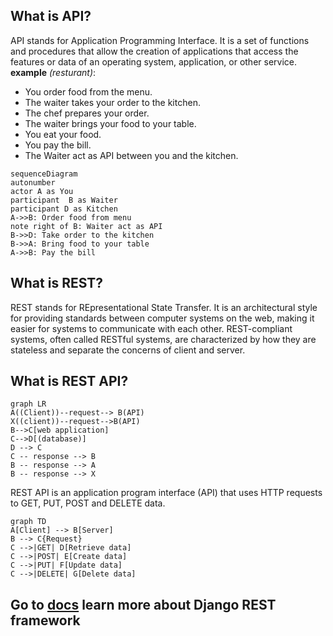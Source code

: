 ## What is API? 
API stands for Application Programming Interface. It is a set of functions and procedures that allow the creation of applications that access the features or data of an operating system, application, or other service.
**example** *(resturant)*:
- You order food from the menu.
- The waiter takes your order to the kitchen.
- The chef prepares your order.
- The waiter brings your food to your table.
- You eat your food.
- You pay the bill.
- The Waiter act as API between you and the kitchen.

```mermaid 
sequenceDiagram
autonumber
actor A as You 
participant  B as Waiter 
participant D as Kitchen    
A->>B: Order food from menu
note right of B: Waiter act as API
B->>D: Take order to the kitchen  
B->>A: Bring food to your table
A->>B: Pay the bill
```
## What is REST?
REST stands for REpresentational State Transfer. It is an architectural style for providing standards between computer systems on the web, making it easier for systems to communicate with each other. REST-compliant systems, often called RESTful systems, are characterized by how they are stateless and separate the concerns of client and server.

## What is REST API?
```mermaid 
graph LR
A((Client))--request--> B(API)
X((client))--request-->B(API)
B-->C[web application]
C-->D[(database)]
D --> C
C -- response --> B
B -- response --> A
B -- response --> X
```
REST API is an application program interface (API) that uses HTTP requests to GET, PUT, POST and DELETE data.

```mermaid 
graph TD
A[Client] --> B[Server]
B --> C{Request}
C -->|GET| D[Retrieve data]
C -->|POST| E[Create data]
C -->|PUT| F[Update data]
C -->|DELETE| G[Delete data]
```


## Go to [docs](./docs/Rest.md)  learn more about Django REST framework 


       


